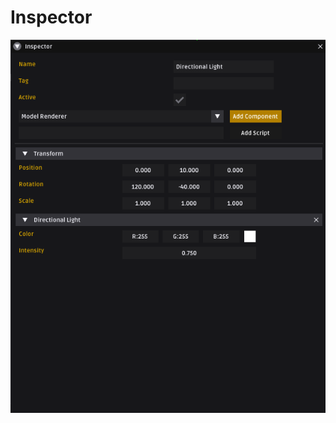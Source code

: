 # Inspector

![](https://raw.githubusercontent.com/zolo-mario/image-host/main/20210712/Snipaste_2021-08-25_21-45-37.794kklxg0c80.png)
